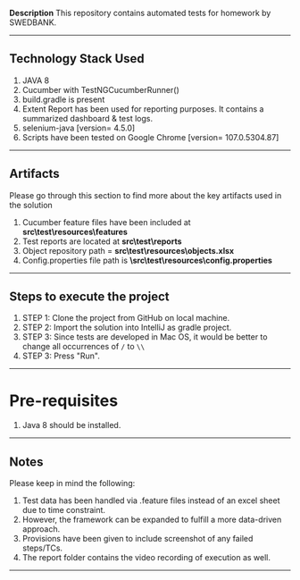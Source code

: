 **Description**
This repository contains automated tests for homework by SWEDBANK.

---

## Technology Stack Used
1. JAVA 8
2. Cucumber with TestNGCucumberRunner()
3. build.gradle is present
4. Extent Report has been used for reporting purposes. It contains a summarized dashboard & test logs.
5. selenium-java [version= 4.5.0]
6. Scripts have been tested on Google Chrome [version= 107.0.5304.87]

---

## Artifacts
Please go through this section to find more about the key artifacts used in the solution

1. Cucumber feature files have been included at **src\test\resources\features**
3. Test reports are located at **src\test\reports**
4. Object repository path = **src\test\resources\objects.xlsx**
5. Config.properties file path is **\src\test\resources\config.properties**

---

## Steps to execute the project
1. STEP 1: Clone the project from GitHub on local machine.
2. STEP 2: Import the solution into IntelliJ as gradle project.
3. STEP 3: Since tests are developed in Mac OS, it would be better to change all occurrences of `/` to `\\`
4. STEP 3: Press "Run".

---

# Pre-requisites
1. Java 8 should be installed.

---

## Notes
Please keep in mind the following:

1. Test data has been handled via .feature files instead of an excel sheet due to time constraint.
2. However, the framework can be expanded to fulfill a more data-driven approach.
3. Provisions have been given to include screenshot of any failed steps/TCs.
4. The report folder contains the video recording of execution as well.

---
